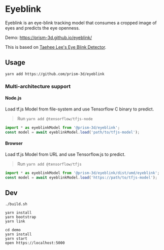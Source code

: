 # Eyeblink

Eyeblink is an eye-blink tracking model that consumes a cropped image of eyes and predicts the eye openness.

Demo: <https://prism-3d.github.io/eyeblink/>

This is based on [Taehee Lee's Eye Blink Detector](https://github.com/kairess/eye_blink_detector).

## Usage

```
yarn add https://github.com/prism-3d/eyeblink
```

### Multi-architecture support

#### Node.js

Load tf.js Model from file-system and use Tensorflow C binary to predict.

> Run `yarn add @tensorflow/tfjs-node`

```js
import * as eyeblinkModel from '@prism-3d/eyeblink';
const model = await eyeblinkModel.load('path/to/tfjs-model');
```

#### Browser

Load tf.js Model from URL and use Tensorflow.js to predict.

> Run `yarn add @tensorflow/tfjs`

```js
import * as eyeblinkModel from '@prism-3d/eyeblink/dist/umd/eyeblink';
const model = await eyeblinkModel.load('https://path/to/tfjs-model');
```

## Dev

```
./build.sh

yarn install
yarn bootstrap
yarn link

cd demo
yarn install
yarn start
open https://localhost:5000
```
